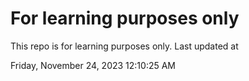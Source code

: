 # For learning purposes only
This repo is for learning purposes only.
Last updated at

Friday, November 24, 2023 12:10:25 AM

